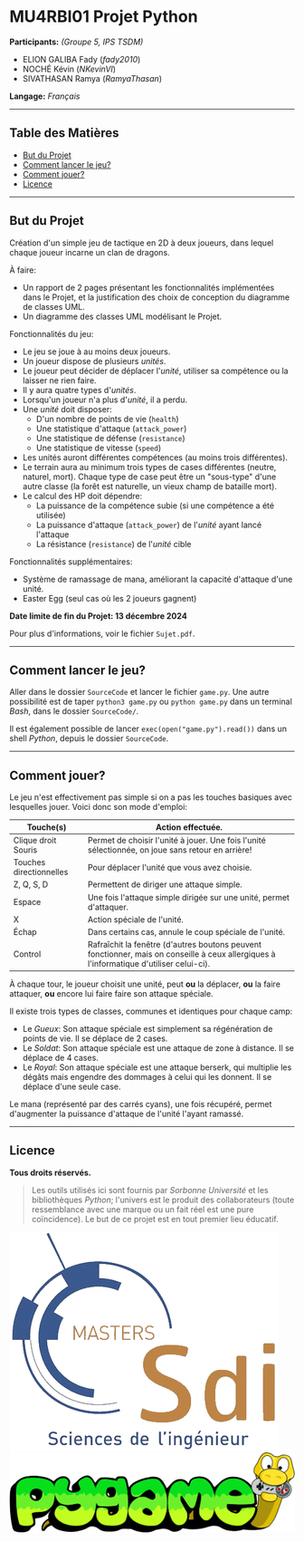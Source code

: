 # MU4RBI01 Projet Python

**Participants:** *(Groupe 5, IPS TSDM)*

- ELION GALIBA Fady (*fady2010*)
- NOCHÉ Kévin (*NKevinVI*)
- SIVATHASAN Ramya (*RamyaThasan*)

**Langage:** *Français*

---

## Table des Matières

* [But du Projet](https://github.com/NKevinVI/Sorbonne_SdI_IPS_TSDM_MU4RBI01_Project?tab=readme-ov-file#but-du-projet)
* [Comment lancer le jeu?](https://github.com/NKevinVI/Sorbonne_SdI_IPS_TSDM_MU4RBI01_Project?tab=readme-ov-file#comment-lancer-le-jeu)
* [Comment jouer?](https://github.com/NKevinVI/Sorbonne_SdI_IPS_TSDM_MU4RBI01_Project?tab=readme-ov-file#comment-jouer)
* [Licence](https://github.com/NKevinVI/Sorbonne_SdI_IPS_TSDM_MU4RBI01_Project?tab=readme-ov-file#licence)

---

## But du Projet

Création d'un simple jeu de tactique en 2D à deux joueurs, dans lequel chaque joueur incarne un clan de dragons.

À faire:
- Un rapport de 2 pages présentant les fonctionnalités implémentées dans le Projet, et la justification des choix de conception du diagramme de classes UML.
- Un diagramme des classes UML modélisant le Projet.

Fonctionnalités du jeu:
- Le jeu se joue à au moins deux joueurs.
- Un joueur dispose de plusieurs *unités*.
- Le joueur peut décider de déplacer l'*unité*, utiliser sa compétence ou la laisser ne rien faire.
- Il y aura quatre types d'*unités*.
- Lorsqu'un joueur n'a plus d'*unité*, il a perdu.
- Une *unité* doit disposer:
    - D'un nombre de points de vie (`health`)
    - Une statistique d'attaque (`attack_power`)
    - Une statistique de défense (`resistance`)
    - Une statistique de vitesse (`speed`)
- Les unités auront différentes compétences (au moins trois différentes).
- Le terrain aura au minimum trois types de cases différentes (neutre, naturel, mort). Chaque type de case peut être un "sous-type" d'une autre classe (la forêt est naturelle, un vieux champ de bataille mort).
- Le calcul des HP doit dépendre:
    - La puissance de la compétence subie (si une compétence a été utilisée)
    - La puissance d'attaque (`attack_power`) de l'*unité* ayant lancé l'attaque
    - La résistance (`resistance`) de l'*unité* cible

Fonctionnalités supplémentaires:
- Système de ramassage de mana, améliorant la capacité d'attaque d'une unité.
- Easter Egg (seul cas où les 2 joueurs gagnent)

**Date limite de fin du Projet: 13 décembre 2024**

Pour plus d'informations, voir le fichier `Sujet.pdf`.

---

## Comment lancer le jeu?

Aller dans le dossier `SourceCode` et lancer le fichier `game.py`.
Une autre possibilité est de taper `python3 game.py` ou `python game.py` dans un terminal *Bash*, dans le dossier `SourceCode/`.

Il est également possible de lancer `exec(open("game.py").read())` dans un shell *Python*, depuis le dossier `SourceCode`.

---

## Comment jouer?

Le jeu n'est effectivement pas simple si on a pas les touches basiques avec lesquelles jouer.
Voici donc son mode d'emploi:

| Touche(s) | Action effectuée. |
| --- | --- |
| Clique droit Souris | Permet de choisir l'unité à jouer. Une fois l'unité sélectionnée, on joue sans retour en arrière! |
| Touches directionnelles | Pour déplacer l'unité que vous avez choisie. |
| Z, Q, S, D | Permettent de diriger une attaque simple. |
| Espace | Une fois l'attaque simple dirigée sur une unité, permet d'attaquer. |
| X | Action spéciale de l'unité. |
| Échap | Dans certains cas, annule le coup spéciale de l'unité. |
| Control | Rafraîchit la fenêtre (d'autres boutons peuvent fonctionner, mais on conseille à ceux allergiques à l'informatique d'utiliser celui-ci). |

À chaque tour, le joueur choisit une unité, peut **ou** la déplacer, **ou** la faire attaquer, **ou** encore lui faire faire son attaque spéciale.

Il existe trois types de classes, communes et identiques pour chaque camp:

- Le _Gueux_: Son attaque spéciale est simplement sa régénération de points de vie. Il se déplace de 2 cases.
- Le _Soldat_: Son attaque spéciale est une attaque de zone à distance. Il se déplace de 4 cases.
- Le _Royal_: Son attaque spéciale est une attaque berserk, qui multiplie les dégâts mais engendre des dommages à celui qui les donnent. Il se déplace d'une seule case.

Le mana (représenté par des carrés cyans), une fois récupéré, permet d'augmenter la puissance d'attaque de l'unité l'ayant ramassé.

---

## Licence

**Tous droits réservés.**

> Les outils utilisés ici sont fournis par _Sorbonne Université_ et les bibliothèques _Python_; l'univers est le produit des collaborateurs (toute ressemblance avec une marque ou un fait réel est une pure coïncidence). Le but de ce projet est en tout premier lieu éducatif.

![](SdI.png)
![](pygame_logo.png)
